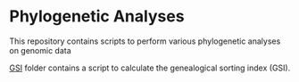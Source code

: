 # Phylogenetic Analyses

This repository contains scripts to perform various phylogenetic analyses on genomic data

[GSI](GSI) folder contains a script to calculate the genealogical sorting index (GSI).
